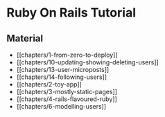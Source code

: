 # Ruby On Rails Tutorial

## Material

- [[chapters/1-from-zero-to-deploy]]
- [[chapters/10-updating-showing-deleting-users]]
- [[chapters/13-user-microposts]]
- [[chapters/14-following-users]]
- [[chapters/2-toy-app]]
- [[chapters/3-mostly-static-pages]]
- [[chapters/4-rails-flavoured-ruby]]
- [[chapters/6-modelling-users]]
